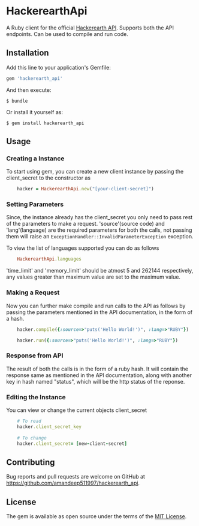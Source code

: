 # HackerearthApi

A Ruby client for the official [Hackerearth API](https://www.hackerearth.com/docs/wiki/developers/v3/). Supports both the API endpoints. Can be used to compile and run code.

## Installation

Add this line to your application's Gemfile:

```ruby
gem 'hackerearth_api'
```

And then execute:

    $ bundle

Or install it yourself as:

    $ gem install hackerearth_api

## Usage

### Creating a Instance
To start using gem, you can create a new client instance by passing the client_secret to the constructor as
```ruby
	hacker = HackerearthApi.new("[your-client-secret]")
```

### Setting Parameters
Since, the instance already has the client_secret you only need to pass rest of the parameters to make a request. 'source'(source code) and 'lang'(language) are the required parameters for both the calls, not passing them will raise an ```ExceptionHandler::InvalidParameterException``` exception. 

To view the list of languages supported you can do as follows
```ruby
	HackerearthApi.languages
```

'time_limit' and 'memory_limit' should be atmost 5 and 262144 respectively, any values greater than maximum value are set to the maximum value.  

### Making a Request
Now you can further make compile and run calls to the API as follows by passing the parameters mentioned in the API documentation, in the form of a hash.
```ruby
	hacker.compile({:source=>"puts('Hello World!')", :lang=>"RUBY"})

	hacker.run({:source=>"puts('Hello World!')", :lang=>"RUBY"})	
```

### Response from API
The result of both the calls is in the form of a ruby hash. 
It will contain the response same as mentioned in the API documentation, along with another key in hash named "status", which will be the http status of the reponse.

### Editing the Instance
You can view or change the current objects client_secret
```ruby
	# To read
	hacker.client_secret_key  
	
	# To change
	hacker.client_secret= [new-client-secret]
```

## Contributing

Bug reports and pull requests are welcome on GitHub at https://github.com/amandeep511997/hackerearth_api.

## License

The gem is available as open source under the terms of the [MIT License](https://opensource.org/licenses/MIT).
